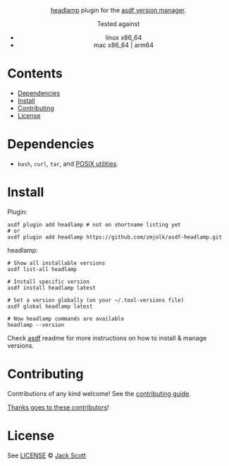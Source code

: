 <div align="center">

<!-- # asdf-headlamp [![Build](https://github.com/zmjolk/asdf-headlamp/actions/workflows/build.yml/badge.svg)](https://github.com/zmjolk/asdf-headlamp/actions/workflows/build.yml) [![Lint](https://github.com/zmjolk/asdf-headlamp/actions/workflows/lint.yml/badge.svg)](https://github.com/zmjolk/asdf-headlamp/actions/workflows/lint.yml) -->

[headlamp](https://headlamp.dev/) plugin for the [asdf version manager](https://asdf-vm.com).

Tested against
- linux x86_64
- mac x86_64 | arm64

</div>

# Contents

- [Dependencies](#dependencies)
- [Install](#install)
- [Contributing](#contributing)
- [License](#license)

# Dependencies

- `bash`, `curl`, `tar`, and [POSIX utilities](https://pubs.opengroup.org/onlinepubs/9699919799/idx/utilities.html).

# Install

Plugin:

```shell
asdf plugin add headlamp # not on shortname listing yet
# or
asdf plugin add headlamp https://github.com/zmjolk/asdf-headlamp.git
```

headlamp:

```shell
# Show all installable versions
asdf list-all headlamp

# Install specific version
asdf install headlamp latest

# Set a version globally (on your ~/.tool-versions file)
asdf global headlamp latest

# Now headlamp commands are available
headlamp --version
```

Check [asdf](https://github.com/asdf-vm/asdf) readme for more instructions on how to
install & manage versions.

# Contributing

Contributions of any kind welcome! See the [contributing guide](contributing.md).

[Thanks goes to these contributors](https://github.com/zmjolk/asdf-headlamp/graphs/contributors)!

# License

See [LICENSE](LICENSE) © [Jack Scott](https://github.com/zmjolk/)
